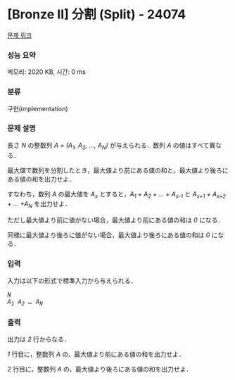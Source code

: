 # [Bronze II] 分割 (Split) - 24074 

[문제 링크](https://www.acmicpc.net/problem/24074) 

### 성능 요약

메모리: 2020 KB, 시간: 0 ms

### 분류

구현(implementation)

### 문제 설명

<p>長さ <var>N</var> の整数列 <var>A = (A<sub>1</sub>, A<sub>2</sub>, ..., A<sub>N</sub>)</var> が与えられる．数列 <var>A</var> の値はすべて異なる．</p>

<p>最大値で数列を分割したとき，最大値より前にある値の和と，最大値より後ろにある値の和を出力せよ．</p>

<p>すなわち，数列 <var>A</var> の最大値を <var>A<sub>x</sub></var> とすると，<var>A<sub>1</sub> + A<sub>2</sub> + … + A<sub>x-1</sub></var> と <var>A<sub>x+1</sub> + A<sub>x+2</sub> + … +A<sub>N</sub></var> を出力せよ．</p>

<p>ただし最大値より前に値がない場合，最大値より前にある値の和は <var>0</var> になる．</p>

<p>同様に最大値より後ろに値がない場合，最大値より後ろにある値の和は <var>0</var> になる．</p>

### 입력 

 <p>入力は以下の形式で標準入力から与えられる．</p>

<pre><var>N</var>
<var>A<sub>1</sub></var> <var>A<sub>2</sub></var> <var>…</var> <var>A<sub>N</sub></var></pre>

### 출력 

 <p>出力は <var>2</var> 行からなる．</p>

<p><var>1</var> 行目に，整数列 <var>A</var> の，最大値より前にある値の和を出力せよ．</p>

<p><var>2</var> 行目に，整数列 <var>A</var> の，最大値より後ろにある値の和を出力せよ．</p>

